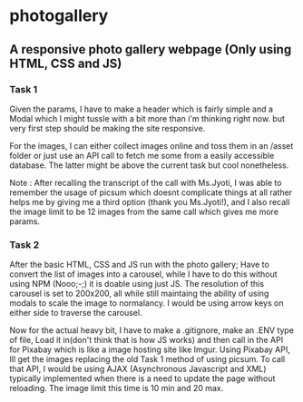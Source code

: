 # photogallery

## A responsive photo gallery webpage (Only using HTML, CSS and JS)

### Task 1

Given the params, I have to make a header which is fairly simple and a Modal which I might tussle with a bit more than i'm thinking right now. but very first step should be making the site responsive. 

For the images, I can either collect images online and toss them in an /asset folder or just use an API call to fetch me some from a easily accessible database. 
The latter might be above the current task but cool nonetheless.

Note : After recalling the transcript of the call with Ms.Jyoti, I was able to remember the usage of picsum which doesnt complicate things at all rather helps me by giving me a third option (thank you Ms.Jyoti!), and I also recall the image limit to be 12 images from the same call which gives me more params. 


### Task 2 


After the basic HTML, CSS and JS run with the photo gallery; Have to convert the list of images into a carousel, while I have to do this without using NPM (Nooo;-;) it is doable using just JS. The resolution of this carousel is set to 200x200, all while still maintaing the ability of using modals to scale the image to normalancy. I would be using arrow keys on either side to traverse the carousel.

Now for the actual heavy bit, I have to make a .gitignore, make an .ENV type of file, Load it in(don't think that is how JS works) and then call in the API for Pixabay which is like a image hosting site like Imgur. Using Pixabay API, Ill get the images replacing the old Task 1 method of using picsum. To call that API, I would be using AJAX (Asynchronous Javascript and XML) typically implemented when there is a need to update the page without reloading. The image limit this time is 10 min and 20 max. 





